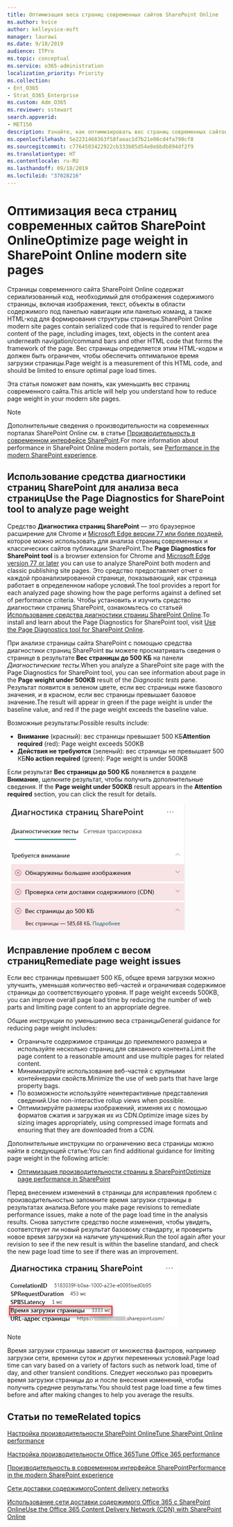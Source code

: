 ```yaml
---
title: Оптимизация веса страниц современных сайтов SharePoint Online
ms.author: kvice
author: kelleyvice-msft
manager: laurawi
ms.date: 9/18/2019
audience: ITPro
ms.topic: conceptual
ms.service: o365-administration
localization_priority: Priority
ms.collection:
- Ent_O365
- Strat_O365_Enterprise
ms.custom: Adm_O365
ms.reviewer: sstewart
search.appverid:
- MET150
description: Узнайте, как оптимизировать вес страниц современных сайтов SharePoint Online.
ms.openlocfilehash: 5e2231468363f58faeac1d7b21e06cd4fa790cf8
ms.sourcegitcommit: c7764503422922cb333b05d54e8ebbdb894df2f9
ms.translationtype: HT
ms.contentlocale: ru-RU
ms.lasthandoff: 09/18/2019
ms.locfileid: "37028216"
---
```

# <a name="optimize-page-weight-in-sharepoint-online-modern-site-pages"></a><span data-ttu-id="39896-103">Оптимизация веса страниц современных сайтов SharePoint Online</span><span class="sxs-lookup"><span data-stu-id="39896-103">Optimize page weight in SharePoint Online modern site pages</span></span>

<span data-ttu-id="39896-104">Страницы современного сайта SharePoint Online содержат сериализованный код, необходимый для отображения содержимого страницы, включая изображения, текст, объекты в области содержимого под панелью навигации или панелью команд, а также HTML-код для формирования структуры страницы.</span><span class="sxs-lookup"><span data-stu-id="39896-104">SharePoint Online modern site pages contain serialized code that is required to render page content of the page, including images, text, objects in the content area underneath navigation/command bars and other HTML code that forms the framework of the page.</span></span> <span data-ttu-id="39896-105">Вес страницы определяется этим HTML-кодом и должен быть ограничен, чтобы обеспечить оптимальное время загрузки страницы.</span><span class="sxs-lookup"><span data-stu-id="39896-105">Page weight is a measurement of this HTML code, and should be limited to ensure optimal page load times.</span></span>

<span data-ttu-id="39896-106">Эта статья поможет вам понять, как уменьшить вес страниц современного сайта.</span><span class="sxs-lookup"><span data-stu-id="39896-106">This article will help you understand how to reduce page weight in your modern site pages.</span></span>

>[!NOTE]
><span data-ttu-id="39896-107">Дополнительные сведения о производительности на современных порталах SharePoint Online см. в статье [Производительность в современном интерфейсе SharePoint](https://docs.microsoft.com/ru-RU/sharepoint/modern-experience-performance).</span><span class="sxs-lookup"><span data-stu-id="39896-107">For more information about performance in SharePoint Online modern portals, see [Performance in the modern SharePoint experience](https://docs.microsoft.com/ru-RU/sharepoint/modern-experience-performance).</span></span>

## <a name="use-the-page-diagnostics-for-sharepoint-tool-to-analyze-page-weight"></a><span data-ttu-id="39896-108">Использование средства диагностики страниц SharePoint для анализа веса страниц</span><span class="sxs-lookup"><span data-stu-id="39896-108">Use the Page Diagnostics for SharePoint tool to analyze page weight</span></span>

<span data-ttu-id="39896-109">Средство **Диагностика страниц SharePoint** — это браузерное расширение для Chrome и [Microsoft Edge версии 77 или более поздней](https://www.microsoftedgeinsider.com/en-us/download?form=MI13E8&OCID=MI13E8), которое можно использовать для анализа страниц современных и классических сайтов публикации SharePoint.</span><span class="sxs-lookup"><span data-stu-id="39896-109">The **Page Diagnostics for SharePoint tool** is a browser extension for Chrome and [Microsoft Edge version 77 or later](https://www.microsoftedgeinsider.com/en-us/download?form=MI13E8&OCID=MI13E8) you can use to analyze SharePoint both modern and classic publishing site pages.</span></span> <span data-ttu-id="39896-110">Это средство предоставляет отчет о каждой проанализированной странице, показывающий, как страница работает в определенном наборе условий.</span><span class="sxs-lookup"><span data-stu-id="39896-110">The tool provides a report for each analyzed page showing how the page performs against a defined set of performance criteria.</span></span> <span data-ttu-id="39896-111">Чтобы установить и изучить средство диагностики страниц SharePoint, ознакомьтесь со статьей [Использование средства диагностики страниц SharePoint Online](page-diagnostics-for-spo.md).</span><span class="sxs-lookup"><span data-stu-id="39896-111">To install and learn about the Page Diagnostics for SharePoint tool, visit [Use the Page Diagnostics tool for SharePoint Online](page-diagnostics-for-spo.md).</span></span>

<span data-ttu-id="39896-112">При анализе страницы сайта SharePoint с помощью средства диагностики страниц SharePoint вы можете просматривать сведения о странице в результате **Вес страницы до 500 КБ** на панели _Диагностические тесты_.</span><span class="sxs-lookup"><span data-stu-id="39896-112">When you analyze a SharePoint site page with the Page Diagnostics for SharePoint tool, you can see information about page in the **Page weight under 500KB** result of the _Diagnostic tests_ pane.</span></span> <span data-ttu-id="39896-113">Результат появится в зеленом цвете, если вес страницы ниже базового значения, и в красном, если вес страницы превышает базовое значение.</span><span class="sxs-lookup"><span data-stu-id="39896-113">The result will appear in green if the page weight is under the baseline value, and red if the page weight exceeds the baseline value.</span></span>

<span data-ttu-id="39896-114">Возможные результаты:</span><span class="sxs-lookup"><span data-stu-id="39896-114">Possible results include:</span></span>

- <span data-ttu-id="39896-115">**Внимание** (красный): вес страницы превышает 500 КБ</span><span class="sxs-lookup"><span data-stu-id="39896-115">**Attention required** (red): Page weight exceeds 500KB</span></span>
- <span data-ttu-id="39896-116">**Действия не требуются** (зеленый): вес страницы не превышает 500 КБ</span><span class="sxs-lookup"><span data-stu-id="39896-116">**No action required** (green): Page weight is under 500KB</span></span>

<span data-ttu-id="39896-117">Если результат **Вес страницы до 500 КБ** появляется в разделе **Внимание**, щелкните результат, чтобы получить дополнительные сведения.  </span><span class="sxs-lookup"><span data-stu-id="39896-117">If the **Page weight under 500KB** result appears in the **Attention required** section, you can click the result for details.</span></span>

![Результаты "Запросы к SharePoint"](media/modern-portal-optimization/pagediag-page-weight.png)

## <a name="remediate-page-weight-issues"></a><span data-ttu-id="39896-119">Исправление проблем с весом страниц</span><span class="sxs-lookup"><span data-stu-id="39896-119">Remediate page weight issues</span></span>

<span data-ttu-id="39896-120">Если вес страницы превышает 500 КБ, общее время загрузки можно улучшить, уменьшая количество веб-частей и ограничивая содержимое страницы до соответствующего уровня. </span><span class="sxs-lookup"><span data-stu-id="39896-120">If page weight exceeds 500KB, you can improve overall page load time by reducing the number of web parts and limiting page content to an appropriate degree.</span></span>

<span data-ttu-id="39896-121">Общие инструкции по уменьшению веса страницы</span><span class="sxs-lookup"><span data-stu-id="39896-121">General guidance for reducing page weight includes:</span></span>

- <span data-ttu-id="39896-122">Ограничьте содержимое страницы до приемлемого размера и используйте несколько страниц для связанного контента.</span><span class="sxs-lookup"><span data-stu-id="39896-122">Limit the page content to a reasonable amount and use multiple pages for related content.</span></span>
- <span data-ttu-id="39896-123">Минимизируйте использование веб-частей с крупными контейнерами свойств.</span><span class="sxs-lookup"><span data-stu-id="39896-123">Minimize the use of web parts that have large property bags.</span></span>
- <span data-ttu-id="39896-124">По возможности используйте неинтерактивные представления сведений.</span><span class="sxs-lookup"><span data-stu-id="39896-124">Use non-interactive rollup views when possible.</span></span>
- <span data-ttu-id="39896-125">Оптимизируйте размеры изображений, изменяя их с помощью форматов сжатия и загружая их из CDN.</span><span class="sxs-lookup"><span data-stu-id="39896-125">Optimize image sizes by sizing images appropriately, using compressed image formats and ensuring that they are downloaded from a CDN.</span></span>

<span data-ttu-id="39896-126">Дополнительные инструкции по ограничению веса страницы можно найти в следующей статье:</span><span class="sxs-lookup"><span data-stu-id="39896-126">You can find additional guidance for limiting page weight in the following article:</span></span>

- [<span data-ttu-id="39896-127">Оптимизация производительности страниц в SharePoint</span><span class="sxs-lookup"><span data-stu-id="39896-127">Optimize page performance in SharePoint</span></span>](https://docs.microsoft.com/ru-RU/sharepoint/dev/general-development/optimize-page-performance-in-sharepoint)

<span data-ttu-id="39896-128">Перед внесением изменений в страницы для исправления проблем с производительностью запомните время загрузки страницы в результатах анализа.</span><span class="sxs-lookup"><span data-stu-id="39896-128">Before you make page revisions to remediate performance issues, make a note of the page load time in the analysis results.</span></span> <span data-ttu-id="39896-129">Снова запустите средство после изменения, чтобы увидеть, соответствует ли новый результат базовому стандарту, и проверить новое время загрузки на наличие улучшений.</span><span class="sxs-lookup"><span data-stu-id="39896-129">Run the tool again after your revision to see if the new result is within the baseline standard, and check the new page load time to see if there was an improvement.</span></span>

![Результаты времени загрузки страницы](media/modern-portal-optimization/pagediag-page-load-time.png)

>[!NOTE]
><span data-ttu-id="39896-131">Время загрузки страницы зависит от множества факторов, например загрузки сети, времени суток и других переменных условий.</span><span class="sxs-lookup"><span data-stu-id="39896-131">Page load time can vary based on a variety of factors such as network load, time of day, and other transient conditions.</span></span> <span data-ttu-id="39896-132">Следует несколько раз проверить время загрузки страницы до и после внесения изменений, чтобы получить средние результаты.</span><span class="sxs-lookup"><span data-stu-id="39896-132">You should test page load time a few times before and after making changes to help you average the results.</span></span>

## <a name="related-topics"></a><span data-ttu-id="39896-133">Статьи по теме</span><span class="sxs-lookup"><span data-stu-id="39896-133">Related topics</span></span>

[<span data-ttu-id="39896-134">Настройка производительности SharePoint Online</span><span class="sxs-lookup"><span data-stu-id="39896-134">Tune SharePoint Online performance</span></span>](tune-sharepoint-online-performance.md)

[<span data-ttu-id="39896-135">Настройка производительности Office 365</span><span class="sxs-lookup"><span data-stu-id="39896-135">Tune Office 365 performance</span></span>](tune-office-365-performance.md)

[<span data-ttu-id="39896-136">Производительность в современном интерфейсе SharePoint</span><span class="sxs-lookup"><span data-stu-id="39896-136">Performance in the modern SharePoint experience</span></span>](https://docs.microsoft.com/ru-RU/sharepoint/modern-experience-performance.md)

[<span data-ttu-id="39896-137">Сети доставки содержимого</span><span class="sxs-lookup"><span data-stu-id="39896-137">Content delivery networks</span></span>](content-delivery-networks.md)

[<span data-ttu-id="39896-138">Использование сети доставки содержимого Office 365 с SharePoint Online</span><span class="sxs-lookup"><span data-stu-id="39896-138">Use the Office 365 Content Delivery Network (CDN) with SharePoint Online</span></span>](use-office-365-cdn-with-spo.md)
